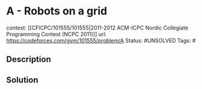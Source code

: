 # A - Robots on a grid

contest: [[CFICPC/101555/101555|2011-2012 ACM-ICPC Nordic Collegiate Programming Contest (NCPC 2011)]]
url: https://codeforces.com/gym/101555/problem/A
Status: #UNSOLVED
Tags: #

## Description

## Solution

